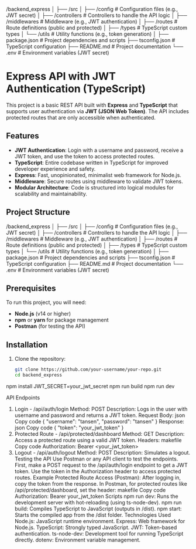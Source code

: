/backend_express
│
├── /src
│   ├── /config             # Configuration files (e.g., JWT secret)
│   ├── /controllers        # Controllers to handle the API logic
│   ├── /middlewares        # Middleware (e.g., JWT authentication)
│   ├── /routes             # Route definitions (public and protected)
│   ├── /types              # TypeScript custom types
│   └── /utils              # Utility functions (e.g., token generation)
│
├── package.json            # Project dependencies and scripts
├── tsconfig.json           # TypeScript configuration
├── README.md               # Project documentation
└── .env                    # Environment variables (JWT secret)



# Express API with JWT Authentication (TypeScript)

This project is a basic REST API built with **Express** and **TypeScript** that supports user authentication via **JWT (JSON Web Token)**. The API includes protected routes that are only accessible when authenticated.

## Features

- **JWT Authentication**: Login with a username and password, receive a JWT token, and use the token to access protected routes.
- **TypeScript**: Entire codebase written in TypeScript for improved developer experience and safety.
- **Express**: Fast, unopinionated, minimalist web framework for Node.js.
- **Middleware**: Secure routes using middleware to validate JWT tokens.
- **Modular Architecture**: Code is structured into logical modules for scalability and maintainability.

## Project Structure

/backend_express │ ├── /src │ ├── /config # Configuration files (e.g., JWT secret) │ ├── /controllers # Controllers to handle the API logic │ ├── /middlewares # Middleware (e.g., JWT authentication) │ ├── /routes # Route definitions (public and protected) │ ├── /types # TypeScript custom types │ └── /utils # Utility functions (e.g., token generation) │ ├── package.json # Project dependencies and scripts ├── tsconfig.json # TypeScript configuration ├── README.md # Project documentation └── .env # Environment variables (JWT secret)



## Prerequisites

To run this project, you will need:

- **Node.js** (v14 or higher)
- **npm** or **yarn** for package management
- **Postman** (for testing the API)

## Installation

1. Clone the repository:

   ```bash
   git clone https://github.com/your-username/your-repo.git
   cd backend_express


npm install
JWT_SECRET=your_jwt_secret
npm run build
npm run dev


API Endpoints
1. Login - /api/auth/login
Method: POST
Description: Logs in the user with username and password and returns a JWT token.
Request Body:
json
Copy code
{
  "username": "tansen",
  "password": "tansen"
}
Response:
json
Copy code
{
  "token": "your_jwt_token"
}
2. Protected Route - /api/protected/dashboard
Method: GET
Description: Access a protected route using a valid JWT token.
Headers:
makefile
Copy code
Authorization: Bearer <your_jwt_token>
3. Logout - /api/auth/logout
Method: POST
Description: Simulates a logout.
Testing the API
Use Postman or any API client to test the endpoints.
First, make a POST request to the /api/auth/login endpoint to get a JWT token.
Use the token in the Authorization header to access protected routes.
Example Protected Route Access (Postman):
After logging in, copy the token from the response.
In Postman, for protected routes like /api/protected/dashboard, set the header:
makefile
Copy code
Authorization: Bearer your_jwt_token
Scripts
npm run dev: Runs the development server with hot-reloading (using ts-node-dev).
npm run build: Compiles TypeScript to JavaScript (outputs in /dist).
npm start: Starts the compiled app from the /dist folder.
Technologies Used
Node.js: JavaScript runtime environment.
Express: Web framework for Node.js.
TypeScript: Strongly typed JavaScript.
JWT: Token-based authentication.
ts-node-dev: Development tool for running TypeScript directly.
dotenv: Environment variable management.
